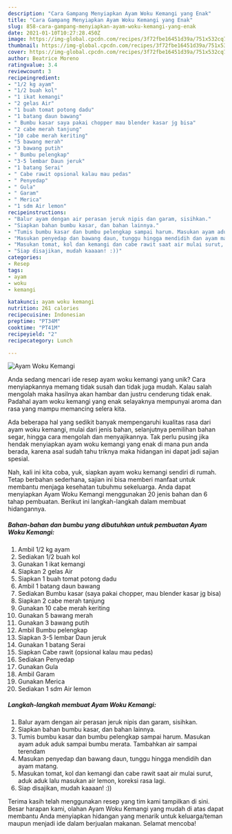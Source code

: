 ```yaml
---
description: "Cara Gampang Menyiapkan Ayam Woku Kemangi yang Enak"
title: "Cara Gampang Menyiapkan Ayam Woku Kemangi yang Enak"
slug: 858-cara-gampang-menyiapkan-ayam-woku-kemangi-yang-enak
date: 2021-01-10T10:27:28.450Z
image: https://img-global.cpcdn.com/recipes/3f72fbe16451d39a/751x532cq70/ayam-woku-kemangi-foto-resep-utama.jpg
thumbnail: https://img-global.cpcdn.com/recipes/3f72fbe16451d39a/751x532cq70/ayam-woku-kemangi-foto-resep-utama.jpg
cover: https://img-global.cpcdn.com/recipes/3f72fbe16451d39a/751x532cq70/ayam-woku-kemangi-foto-resep-utama.jpg
author: Beatrice Moreno
ratingvalue: 3.4
reviewcount: 3
recipeingredient:
- "1/2 kg ayam"
- "1/2 buah kol"
- "1 ikat kemangi"
- "2 gelas Air"
- "1 buah tomat potong dadu"
- "1 batang daun bawang"
- " Bumbu kasar saya pakai chopper mau blender kasar jg bisa"
- "2 cabe merah tanjung"
- "10 cabe merah keriting"
- "5 bawang merah"
- "3 bawang putih"
- " Bumbu pelengkap"
- "3-5 lembar Daun jeruk"
- "1 batang Serai"
- " Cabe rawit opsional kalau mau pedas"
- " Penyedap"
- " Gula"
- " Garam"
- " Merica"
- "1 sdm Air lemon"
recipeinstructions:
- "Balur ayam dengan air perasan jeruk nipis dan garam, sisihkan."
- "Siapkan bahan bumbu kasar, dan bahan lainnya."
- "Tumis bumbu kasar dan bumbu pelengkap sampai harum. Masukan ayam aduk aduk sampai bumbu merata. Tambahkan air sampai terendam"
- "Masukan penyedap dan bawang daun, tunggu hingga mendidih dan ayam matang."
- "Masukan tomat, kol dan kemangi dan cabe rawit saat air mulai surut, aduk aduk lalu masukan air lemon, koreksi rasa lagi."
- "Siap disajikan, mudah kaaaan! :))"
categories:
- Resep
tags:
- ayam
- woku
- kemangi

katakunci: ayam woku kemangi 
nutrition: 261 calories
recipecuisine: Indonesian
preptime: "PT34M"
cooktime: "PT41M"
recipeyield: "2"
recipecategory: Lunch

---
```



![Ayam Woku Kemangi](https://img-global.cpcdn.com/recipes/3f72fbe16451d39a/751x532cq70/ayam-woku-kemangi-foto-resep-utama.jpg)

Anda sedang mencari ide resep ayam woku kemangi yang unik? Cara menyiapkannya memang tidak susah dan tidak juga mudah. Kalau salah mengolah maka hasilnya akan hambar dan justru cenderung tidak enak. Padahal ayam woku kemangi yang enak selayaknya mempunyai aroma dan rasa yang mampu memancing selera kita.

Ada beberapa hal yang sedikit banyak mempengaruhi kualitas rasa dari ayam woku kemangi, mulai dari jenis bahan, selanjutnya pemilihan bahan segar, hingga cara mengolah dan menyajikannya. Tak perlu pusing jika hendak menyiapkan ayam woku kemangi yang enak di mana pun anda berada, karena asal sudah tahu triknya maka hidangan ini dapat jadi sajian spesial.




Nah, kali ini kita coba, yuk, siapkan ayam woku kemangi sendiri di rumah. Tetap berbahan sederhana, sajian ini bisa memberi manfaat untuk membantu menjaga kesehatan tubuhmu sekeluarga. Anda dapat menyiapkan Ayam Woku Kemangi menggunakan 20 jenis bahan dan 6 tahap pembuatan. Berikut ini langkah-langkah dalam membuat hidangannya.

<!--inarticleads1-->

##### Bahan-bahan dan bumbu yang dibutuhkan untuk pembuatan Ayam Woku Kemangi:

1. Ambil 1/2 kg ayam
1. Sediakan 1/2 buah kol
1. Gunakan 1 ikat kemangi
1. Siapkan 2 gelas Air
1. Siapkan 1 buah tomat potong dadu
1. Ambil 1 batang daun bawang
1. Sediakan  Bumbu kasar (saya pakai chopper, mau blender kasar jg bisa)
1. Siapkan 2 cabe merah tanjung
1. Gunakan 10 cabe merah keriting
1. Gunakan 5 bawang merah
1. Gunakan 3 bawang putih
1. Ambil  Bumbu pelengkap
1. Siapkan 3-5 lembar Daun jeruk
1. Gunakan 1 batang Serai
1. Siapkan  Cabe rawit (opsional kalau mau pedas)
1. Sediakan  Penyedap
1. Gunakan  Gula
1. Ambil  Garam
1. Gunakan  Merica
1. Sediakan 1 sdm Air lemon




<!--inarticleads2-->

##### Langkah-langkah membuat Ayam Woku Kemangi:

1. Balur ayam dengan air perasan jeruk nipis dan garam, sisihkan.
1. Siapkan bahan bumbu kasar, dan bahan lainnya.
1. Tumis bumbu kasar dan bumbu pelengkap sampai harum. Masukan ayam aduk aduk sampai bumbu merata. Tambahkan air sampai terendam
1. Masukan penyedap dan bawang daun, tunggu hingga mendidih dan ayam matang.
1. Masukan tomat, kol dan kemangi dan cabe rawit saat air mulai surut, aduk aduk lalu masukan air lemon, koreksi rasa lagi.
1. Siap disajikan, mudah kaaaan! :))




Terima kasih telah menggunakan resep yang tim kami tampilkan di sini. Besar harapan kami, olahan Ayam Woku Kemangi yang mudah di atas dapat membantu Anda menyiapkan hidangan yang menarik untuk keluarga/teman maupun menjadi ide dalam berjualan makanan. Selamat mencoba!

